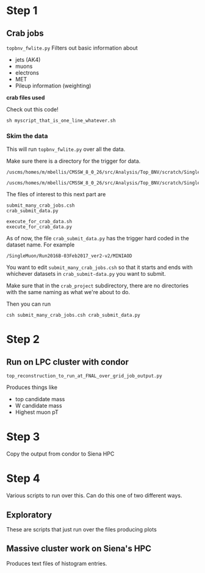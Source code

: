 # Step 1
## Crab jobs
```topbnv_fwlite.py```
Filters out basic information about 
* jets (AK4)
* muons
* electrons
* MET
* Pileup information (weighting)

**crab files used**

Check out this code!

```
sh myscript_that_is_one_line_whatever.sh
```

### Skim the data

This will run ```topbnv_fwlite.py``` over all the data. 

Make sure there is a directory for the trigger for data.
```
/uscms/homes/m/mbellis/CMSSW_8_0_26/src/Analysis/Top_BNV/scratch/SingleMuon

/uscms/homes/m/mbellis/CMSSW_8_0_26/src/Analysis/Top_BNV/scratch/SingleMuon

```
The files of interest to this next part are

```
submit_many_crab_jobs.csh
crab_submit_data.py

execute_for_crab_data.sh
execute_for_crab_data.py
```

As of now, the file ```crab_submit_data.py``` has the trigger hard coded in the dataset name. For example

```
/SingleMuon/Run2016B-03Feb2017_ver2-v2/MINIAOD
```

You want to edit ```submit_many_crab_jobs.csh``` so that it starts and ends with whichever
datasets in ```crab_submit-data.py``` you want to submit. 

Make sure that in the ```crab_project``` subdirectory, there are no directories
with the same naming as what we're about to do. 

Then you can run

```
csh submit_many_crab_jobs.csh crab_submit_data.py
```





# Step 2
## Run on LPC cluster with condor
```top_reconstruction_to_run_at_FNAL_over_grid_job_output.py```

Produces things like
* top candidate mass
* W candidate mass
* Highest muon pT

# Step 3

Copy the output from condor to Siena HPC


# Step 4

Various scripts to run over this. Can do this one of two different ways.

## Exploratory
These are scripts that just run over the files producing plots

## Massive cluster work on Siena's HPC

Produces text files of histogram entries. 

